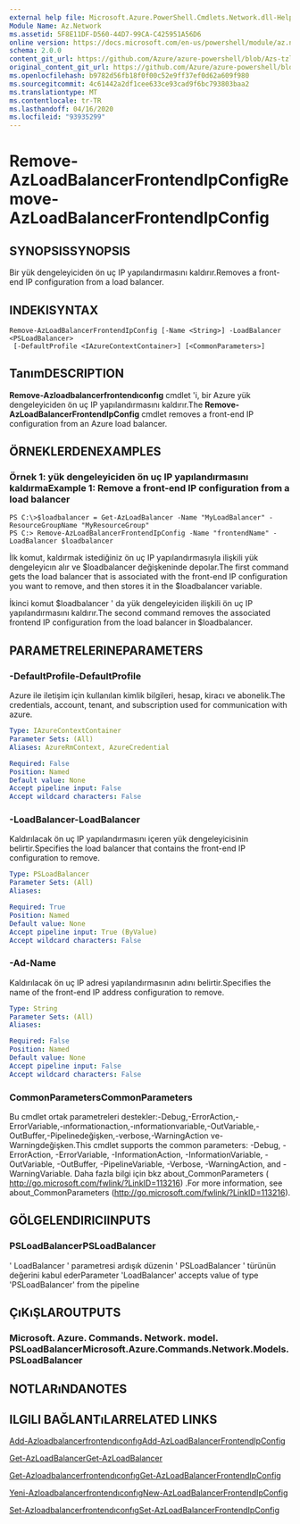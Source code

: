 ```yaml
---
external help file: Microsoft.Azure.PowerShell.Cmdlets.Network.dll-Help.xml
Module Name: Az.Network
ms.assetid: 5F8E11DF-D560-44D7-99CA-C425951A56D6
online version: https://docs.microsoft.com/en-us/powershell/module/az.network/remove-azloadbalancerfrontendipconfig
schema: 2.0.0
content_git_url: https://github.com/Azure/azure-powershell/blob/Azs-tzl/src/Network/Network/help/Remove-AzLoadBalancerFrontendIpConfig.md
original_content_git_url: https://github.com/Azure/azure-powershell/blob/Azs-tzl/src/Network/Network/help/Remove-AzLoadBalancerFrontendIpConfig.md
ms.openlocfilehash: b9782d56fb18f0f00c52e9ff37ef0d62a609f980
ms.sourcegitcommit: 4c61442a2df1cee633ce93cad9f6bc793803baa2
ms.translationtype: MT
ms.contentlocale: tr-TR
ms.lasthandoff: 04/16/2020
ms.locfileid: "93935299"
---
```

# <span data-ttu-id="aca1c-101">Remove-AzLoadBalancerFrontendIpConfig</span><span class="sxs-lookup"><span data-stu-id="aca1c-101">Remove-AzLoadBalancerFrontendIpConfig</span></span>

## <span data-ttu-id="aca1c-102">SYNOPSIS</span><span class="sxs-lookup"><span data-stu-id="aca1c-102">SYNOPSIS</span></span>
<span data-ttu-id="aca1c-103">Bir yük dengeleyiciden ön uç IP yapılandırmasını kaldırır.</span><span class="sxs-lookup"><span data-stu-id="aca1c-103">Removes a front-end IP configuration from a load balancer.</span></span>

## <span data-ttu-id="aca1c-104">INDEKI</span><span class="sxs-lookup"><span data-stu-id="aca1c-104">SYNTAX</span></span>

```
Remove-AzLoadBalancerFrontendIpConfig [-Name <String>] -LoadBalancer <PSLoadBalancer>
 [-DefaultProfile <IAzureContextContainer>] [<CommonParameters>]
```

## <span data-ttu-id="aca1c-105">Tanım</span><span class="sxs-lookup"><span data-stu-id="aca1c-105">DESCRIPTION</span></span>
<span data-ttu-id="aca1c-106">**Remove-Azloadbalancerfrontendıconfıg** cmdlet 'i, bir Azure yük dengeleyiciden ön uç IP yapılandırmasını kaldırır.</span><span class="sxs-lookup"><span data-stu-id="aca1c-106">The **Remove-AzLoadBalancerFrontendIpConfig** cmdlet removes a front-end IP configuration from an Azure load balancer.</span></span>

## <span data-ttu-id="aca1c-107">ÖRNEKLERDEN</span><span class="sxs-lookup"><span data-stu-id="aca1c-107">EXAMPLES</span></span>

### <span data-ttu-id="aca1c-108">Örnek 1: yük dengeleyiciden ön uç IP yapılandırmasını kaldırma</span><span class="sxs-lookup"><span data-stu-id="aca1c-108">Example 1: Remove a front-end IP configuration from a load balancer</span></span>
```
PS C:\>$loadbalancer = Get-AzLoadBalancer -Name "MyLoadBalancer" -ResourceGroupName "MyResourceGroup"
PS C:> Remove-AzLoadBalancerFrontendIpConfig -Name "frontendName" -LoadBalancer $loadbalancer
```

<span data-ttu-id="aca1c-109">İlk komut, kaldırmak istediğiniz ön uç IP yapılandırmasıyla ilişkili yük dengeleyicın alır ve $loadbalancer değişkeninde depolar.</span><span class="sxs-lookup"><span data-stu-id="aca1c-109">The first command gets the load balancer that is associated with the front-end IP configuration you want to remove, and then stores it in the $loadbalancer variable.</span></span>

<span data-ttu-id="aca1c-110">İkinci komut $loadbalancer ' da yük dengeleyiciden ilişkili ön uç IP yapılandırmasını kaldırır.</span><span class="sxs-lookup"><span data-stu-id="aca1c-110">The second command removes the associated frontend IP configuration from the load balancer in $loadbalancer.</span></span>

## <span data-ttu-id="aca1c-111">PARAMETRELERINE</span><span class="sxs-lookup"><span data-stu-id="aca1c-111">PARAMETERS</span></span>

### <span data-ttu-id="aca1c-112">-DefaultProfile</span><span class="sxs-lookup"><span data-stu-id="aca1c-112">-DefaultProfile</span></span>
<span data-ttu-id="aca1c-113">Azure ile iletişim için kullanılan kimlik bilgileri, hesap, kiracı ve abonelik.</span><span class="sxs-lookup"><span data-stu-id="aca1c-113">The credentials, account, tenant, and subscription used for communication with azure.</span></span>

```yaml
Type: IAzureContextContainer
Parameter Sets: (All)
Aliases: AzureRmContext, AzureCredential

Required: False
Position: Named
Default value: None
Accept pipeline input: False
Accept wildcard characters: False
```

### <span data-ttu-id="aca1c-114">-LoadBalancer</span><span class="sxs-lookup"><span data-stu-id="aca1c-114">-LoadBalancer</span></span>
<span data-ttu-id="aca1c-115">Kaldırılacak ön uç IP yapılandırmasını içeren yük dengeleyicisinin belirtir.</span><span class="sxs-lookup"><span data-stu-id="aca1c-115">Specifies the load balancer that contains the front-end IP configuration to remove.</span></span>

```yaml
Type: PSLoadBalancer
Parameter Sets: (All)
Aliases: 

Required: True
Position: Named
Default value: None
Accept pipeline input: True (ByValue)
Accept wildcard characters: False
```

### <span data-ttu-id="aca1c-116">-Ad</span><span class="sxs-lookup"><span data-stu-id="aca1c-116">-Name</span></span>
<span data-ttu-id="aca1c-117">Kaldırılacak ön uç IP adresi yapılandırmasının adını belirtir.</span><span class="sxs-lookup"><span data-stu-id="aca1c-117">Specifies the name of the front-end IP address configuration to remove.</span></span>

```yaml
Type: String
Parameter Sets: (All)
Aliases: 

Required: False
Position: Named
Default value: None
Accept pipeline input: False
Accept wildcard characters: False
```

### <span data-ttu-id="aca1c-118">CommonParameters</span><span class="sxs-lookup"><span data-stu-id="aca1c-118">CommonParameters</span></span>
<span data-ttu-id="aca1c-119">Bu cmdlet ortak parametreleri destekler:-Debug,-ErrorAction,-ErrorVariable,-ınformationaction,-ınformationvariable,-OutVariable,-OutBuffer,-Pipelinedeğişken,-verbose,-WarningAction ve-Warningdeğişken.</span><span class="sxs-lookup"><span data-stu-id="aca1c-119">This cmdlet supports the common parameters: -Debug, -ErrorAction, -ErrorVariable, -InformationAction, -InformationVariable, -OutVariable, -OutBuffer, -PipelineVariable, -Verbose, -WarningAction, and -WarningVariable.</span></span> <span data-ttu-id="aca1c-120">Daha fazla bilgi için bkz about_CommonParameters ( http://go.microsoft.com/fwlink/?LinkID=113216) .</span><span class="sxs-lookup"><span data-stu-id="aca1c-120">For more information, see about_CommonParameters (http://go.microsoft.com/fwlink/?LinkID=113216).</span></span>

## <span data-ttu-id="aca1c-121">GÖLGELENDIRICI</span><span class="sxs-lookup"><span data-stu-id="aca1c-121">INPUTS</span></span>

### <span data-ttu-id="aca1c-122">PSLoadBalancer</span><span class="sxs-lookup"><span data-stu-id="aca1c-122">PSLoadBalancer</span></span>
<span data-ttu-id="aca1c-123">' LoadBalancer ' parametresi ardışık düzenin ' PSLoadBalancer ' türünün değerini kabul eder</span><span class="sxs-lookup"><span data-stu-id="aca1c-123">Parameter 'LoadBalancer' accepts value of type 'PSLoadBalancer' from the pipeline</span></span>

## <span data-ttu-id="aca1c-124">ÇıKıŞLAR</span><span class="sxs-lookup"><span data-stu-id="aca1c-124">OUTPUTS</span></span>

### <span data-ttu-id="aca1c-125">Microsoft. Azure. Commands. Network. model. PSLoadBalancer</span><span class="sxs-lookup"><span data-stu-id="aca1c-125">Microsoft.Azure.Commands.Network.Models.PSLoadBalancer</span></span>

## <span data-ttu-id="aca1c-126">NOTLARıNDA</span><span class="sxs-lookup"><span data-stu-id="aca1c-126">NOTES</span></span>

## <span data-ttu-id="aca1c-127">ILGILI BAĞLANTıLAR</span><span class="sxs-lookup"><span data-stu-id="aca1c-127">RELATED LINKS</span></span>

[<span data-ttu-id="aca1c-128">Add-Azloadbalancerfrontendıconfıg</span><span class="sxs-lookup"><span data-stu-id="aca1c-128">Add-AzLoadBalancerFrontendIpConfig</span></span>](./Add-AzLoadBalancerFrontendIpConfig.md)

[<span data-ttu-id="aca1c-129">Get-AzLoadBalancer</span><span class="sxs-lookup"><span data-stu-id="aca1c-129">Get-AzLoadBalancer</span></span>](./Get-AzLoadBalancer.md)

[<span data-ttu-id="aca1c-130">Get-Azloadbalancerfrontendıconfıg</span><span class="sxs-lookup"><span data-stu-id="aca1c-130">Get-AzLoadBalancerFrontendIpConfig</span></span>](./Get-AzLoadBalancerFrontendIpConfig.md)

[<span data-ttu-id="aca1c-131">Yeni-Azloadbalancerfrontendıconfıg</span><span class="sxs-lookup"><span data-stu-id="aca1c-131">New-AzLoadBalancerFrontendIpConfig</span></span>](./New-AzLoadBalancerFrontendIpConfig.md)

[<span data-ttu-id="aca1c-132">Set-Azloadbalancerfrontendıconfıg</span><span class="sxs-lookup"><span data-stu-id="aca1c-132">Set-AzLoadBalancerFrontendIpConfig</span></span>](./Set-AzLoadBalancerFrontendIpConfig.md)



